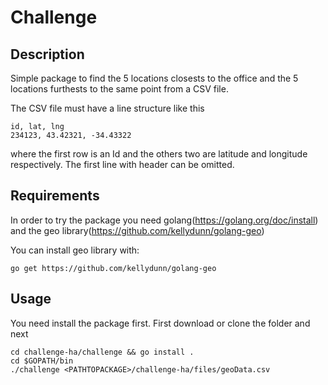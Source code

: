 # Challenge

## Description

Simple package to find the 5 locations closests to the office
and the 5 locations furthests to the same point from a CSV file.

The CSV file must have a line structure like this

 	id, lat, lng
 	234123, 43.42321, -34.43322

where the first row is an Id and the others two are latitude and longitude
respectively. The first line with header can be omitted.

## Requirements

In order to try the package you need golang(https://golang.org/doc/install) and
the geo library(https://github.com/kellydunn/golang-geo)

You can install geo library with:

    go get https://github.com/kellydunn/golang-geo

## Usage

You need install the package first. First download or clone the folder and next

    cd challenge-ha/challenge && go install .
    cd $GOPATH/bin
    ./challenge <PATHTOPACKAGE>/challenge-ha/files/geoData.csv
